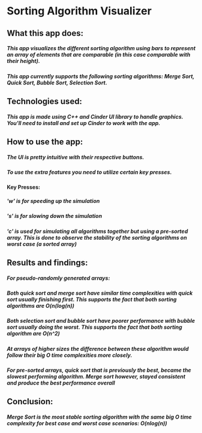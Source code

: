 # Sorting Algorithm Visualizer
## What this app does:
##### This app visualizes the different sorting algorithm using bars to represent an array of elements that are comparable (in this case comparable with their height). 
##### This app currently supports the following sorting algorithms: Merge Sort, Quick Sort, Bubble Sort, Selection Sort.


## Technologies used:
##### This app is made using C++ and Cinder UI library to handle graphics. You'll need to install and set up Cinder to work with the app. 

## How to use the app:
##### The UI is pretty intuitive with their respective buttons.
##### To use the extra features you need to utilize certain key presses.
#### Key Presses:
##### 'w' is for speeding up the simulation
##### 's' is for slowing down the simulation
##### 'c' is used for simulating all algorithms together but using a pre-sorted array. This is done to observe the stability of the sorting algorithms on worst case (a sorted array)

## Results and findings:
##### For pseudo-randomly generated arrays:
##### Both quick sort and merge sort have similar time complexities with quick sort usually finishing first. This supports the fact that both sorting algorithms are O(n(log(n))
##### Both selection sort and bubble sort have poorer performance with bubble sort usually doing the worst. This supports the fact that both sorting algorithm are O(n^2)
##### At arrays of higher sizes the difference between these algorithm would follow their big O time complexities more closely.
##### For pre-sorted arrays, quick sort that is previously the best, became the slowest performing algorithm. Merge sort however, stayed consistent and produce the best performance overall

## Conclusion:
##### Merge Sort is the most stable sorting algorithm with the same big O time complexity for best case and worst case scenarios: O(nlog(n))

